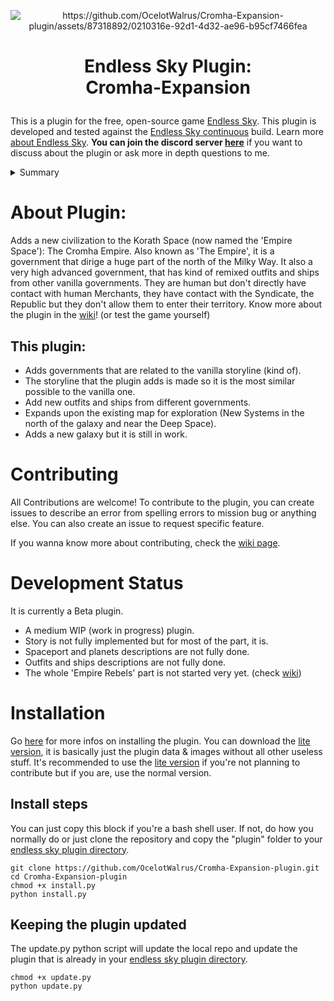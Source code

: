 <p align=center><img src="https://github.com/OcelotWalrus/Cromha-Expansion-plugin/assets/87318892/0210316e-92d1-4d32-ae96-b95cf7466fea" alt="https://github.com/OcelotWalrus/Cromha-Expansion-plugin/assets/87318892/0210316e-92d1-4d32-ae96-b95cf7466fea" /></p>

<h1><p align=center>Endless Sky Plugin:<br />Cromha-Expansion</p></h1>

This is a plugin for the free, open-source game [Endless Sky][es]. This plugin
is developed and tested against the [Endless Sky continuous][continuous] build.
Learn more [about Endless Sky][esweb].
**You can join the discord server [here](https://discord.gg/tafa8dVH5Q)** if you want to discuss about the plugin or ask more in depth questions to me.


<details>

  <summary>Summary</summary>

* [About plugin](https://github.com/OcelotWalrus/Cromha-Expansion-plugin#about-plugin)
    * [This plugin](https://github.com/OcelotWalrus/Cromha-Expansion-plugin#this-plugin)
* [Contributing](https://github.com/OcelotWalrus/Cromha-Expansion-plugin#contributing)
* [Development status](https://github.com/OcelotWalrus/Cromha-Expansion-plugin#development-status)
* [Installation](https://github.com/OcelotWalrus/Cromha-Expansion-plugin#installation)
    * [Install steps](https://github.com/OcelotWalrus/Cromha-Expansion-plugin#install-steps)
    * [Keeping the plugin updated](https://github.com/OcelotWalrus/Cromha-Expansion-plugin#keeping-the-plugin-updated)

</details>

# About Plugin:

Adds a new civilization to the Korath Space (now named the 'Empire Space'): The Cromha Empire. Also known as 'The Empire', it is a government that dirige a huge part of the north of the Milky Way. It also a very high advanced government, that has kind of remixed outfits and ships from other vanilla governments. They are human but don't directly have contact with human Merchants, they have contact with the Syndicate, the Republic but they don't allow them to enter their territory. Know more about the plugin in the [wiki](https://github.com/OcelotWalrus/Cromha-Expansion-plugin/wiki)! (or test the game yourself)

## This plugin:

* Adds governments that are related to the vanilla storyline (kind of).
* The storyline that the plugin adds is made so it is the most similar possible to the vanilla one.
* Add new outfits and ships from different governments.
* Expands upon the existing map for exploration (New Systems in the north of the galaxy and near the Deep Space).
* Adds a new galaxy but it is still in work.

# Contributing

All Contributions are welcome!
To contribute to the plugin, you can create issues to describe an error from spelling errors to mission bug or anything else.
You can also create an issue to request specific feature.

If you wanna know more about contributing, check the [wiki page](https://github.com/OcelotWalrus/Cromha-Expansion-plugin/wiki/Contributor-Guide).

# Development Status
It is currently a Beta plugin.

* A medium WIP (work in progress) plugin.
* Story is not fully implemented but for most of the part, it is.
* Spaceport and planets descriptions are not fully done.
* Outfits and ships descriptions are not fully done.
* The whole 'Empire Rebels' part is not started very yet. (check [wiki](https://github.com/OcelotWalrus/Cromha-Expansion-plugin/wiki/Governments-&-Major-Factions))

# Installation
Go [here](https://github.com/OcelotWalrus/Cromha-Expansion-plugin/wiki/User-Guide) for more infos on installing the plugin.
You can download the [lite version](https://codeload.github.com/OcelotWalrus/Cromha-Expansion-plugin/zip/refs/heads/lite-version), it is basically just the plugin data & images without all other useless stuff. It's recommended to use the [lite version](https://codeload.github.com/OcelotWalrus/Cromha-Expansion-plugin/zip/refs/heads/lite-version) if you're not planning to contribute but if you are, use the normal version.

## Install steps

You can just copy this block if you're a bash shell user. If not, do how you normally do or just clone the repository and copy the "plugin" folder to your [endless sky plugin directory](https://github.com/endless-sky/endless-sky/wiki/CreatingPlugins).

```
git clone https://github.com/OcelotWalrus/Cromha-Expansion-plugin.git
cd Cromha-Expansion-plugin
chmod +x install.py
python install.py
```

## Keeping the plugin updated
The update.py python script will update the local repo and update the plugin that is already in your [endless sky plugin directory](https://github.com/endless-sky/endless-sky/wiki/CreatingPlugins).
```
chmod +x update.py
python update.py
```
[es]: https://github.com/endless-sky/endless-sky
[continuous]: https://github.com/endless-sky/endless-sky/releases/tag/continuous
[esweb]: https://endless-sky.github.io/
